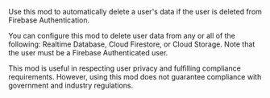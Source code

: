 Use this mod to automatically delete a user's data if the user is deleted from Firebase Authentication.

You can configure this mod to delete user data from any or all of the following: Realtime Database, Cloud Firestore, or Cloud Storage. Note that the user must be a Firebase Authenticated user.

This mod is useful in respecting user privacy and fulfilling compliance requirements. However, using this mod does not guarantee compliance with government and industry regulations.
